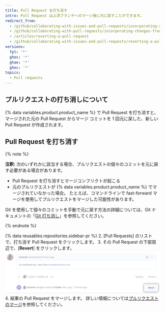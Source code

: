 ```yaml
---
title: Pull Request を打ち消す
intro: Pull Request は上流ブランチへのマージ後に元に戻すことができます。
redirect_from:
  - /github/collaborating-with-issues-and-pull-requests/incorporating-changes-from-a-pull-request/reverting-a-pull-request
  - /github/collaborating-with-pull-requests/incorporating-changes-from-a-pull-request/reverting-a-pull-request
  - /articles/reverting-a-pull-request
  - /github/collaborating-with-issues-and-pull-requests/reverting-a-pull-request
versions:
  fpt: '*'
  ghes: '*'
  ghae: '*'
  ghec: '*'
topics:
  - Pull requests
---
```


## プルリクエストの打ち消しについて

{% data variables.product.product_name %} で Pull Request を打ち消すと、マージされた元の Pull Request からマージ コミットを 1 回元に戻した、新しい Pull Request が作成されます。

## Pull Request を打ち消す

{% note %}

**注釈:** 次のいずれかに該当する場合、プルリクエストの個々のコミットを元に戻す必要がある場合があります。

- Pull Request を打ち消すとマージコンフリクトが起こる
- 元のプルリクエストが {% data variables.product.product_name %} でマージされていなかった場合。 たとえば、コマンドラインで fast-forward マージを使用してプルリクエストをマージした可能性があります。

Git を使用して個々のコミットを手動で元に戻す方法の詳細については、Git ドキュメントの「[Git 打ち消し](https://git-scm.com/docs/git-revert.html)」を参照してください。

{% endnote %}

{% data reusables.repositories.sidebar-pr %}
2. [Pull Requests] のリストで、打ち消す Pull Request をクリックします。
3. その Pull Request の下部周辺で、[**Revert**] をクリックします。 ![[Revert pull request] リンク](/assets/images/help/pull_requests/revert-pull-request-link.png)
4. 結果の Pull Request をマージします。 詳しい情報については[プルリクエストのマージ](/pull-requests/collaborating-with-pull-requests/incorporating-changes-from-a-pull-request/merging-a-pull-request)を参照してください。
